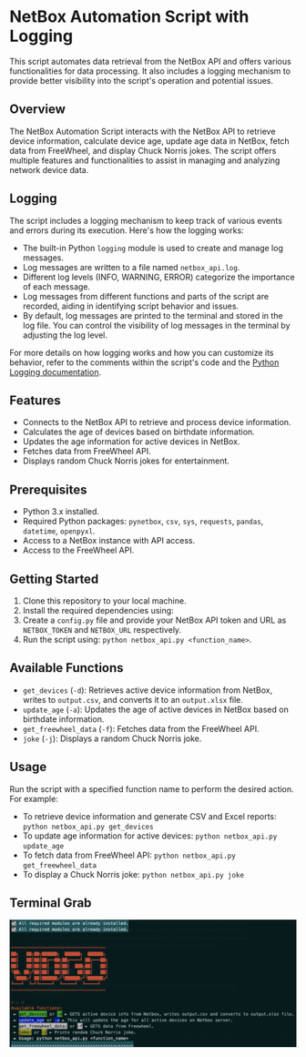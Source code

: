 # NetBox Automation Script with Logging

This script automates data retrieval from the NetBox API and offers various functionalities for data processing. It also includes a logging mechanism to provide better visibility into the script's operation and potential issues.

## Overview

The NetBox Automation Script interacts with the NetBox API to retrieve device information, calculate device age, update age data in NetBox, fetch data from FreeWheel, and display Chuck Norris jokes. The script offers multiple features and functionalities to assist in managing and analyzing network device data.

## Logging

The script includes a logging mechanism to keep track of various events and errors during its execution. Here's how the logging works:

- The built-in Python `logging` module is used to create and manage log messages.
- Log messages are written to a file named `netbox_api.log`.
- Different log levels (INFO, WARNING, ERROR) categorize the importance of each message.
- Log messages from different functions and parts of the script are recorded, aiding in identifying script behavior and issues.
- By default, log messages are printed to the terminal and stored in the log file. You can control the visibility of log messages in the terminal by adjusting the log level.

For more details on how logging works and how you can customize its behavior, refer to the comments within the script's code and the [Python Logging documentation](https://docs.python.org/3/library/logging.html).

## Features

- Connects to the NetBox API to retrieve and process device information.
- Calculates the age of devices based on birthdate information.
- Updates the age information for active devices in NetBox.
- Fetches data from FreeWheel API.
- Displays random Chuck Norris jokes for entertainment.

## Prerequisites

- Python 3.x installed.
- Required Python packages: `pynetbox`, `csv`, `sys`, `requests`, `pandas`, `datetime`, `openpyxl`.
- Access to a NetBox instance with API access.
- Access to the FreeWheel API.

## Getting Started

1. Clone this repository to your local machine.
2. Install the required dependencies using:
3. Create a `config.py` file and provide your NetBox API token and URL as `NETBOX_TOKEN` and `NETBOX_URL` respectively.
4. Run the script using: `python netbox_api.py <function_name>`.

## Available Functions

- `get_devices` (`-d`): Retrieves active device information from NetBox, writes to `output.csv`, and converts it to an `output.xlsx` file.
- `update_age` (`-a`): Updates the age of active devices in NetBox based on birthdate information.
- `get_freewheel_data` (`-f`): Fetches data from the FreeWheel API.
- `joke` (`-j`): Displays a random Chuck Norris joke.

## Usage

Run the script with a specified function name to perform the desired action. For example:
- To retrieve device information and generate CSV and Excel reports: `python netbox_api.py get_devices`
- To update age information for active devices: `python netbox_api.py update_age`
- To fetch data from FreeWheel API: `python netbox_api.py get_freewheel_data`
- To display a Chuck Norris joke: `python netbox_api.py joke`

## Terminal Grab

![GitHub Logo](images/terminal_grab.png)